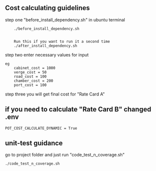 ## Cost calculating guidelines
step one "before_install_dependency.sh" in ubuntu terminal
```
    ./before_install_dependency.sh

    
    Run this if you want to run it a second time
    ./after_install_dependency.sh

```

step two enter necessary values for input

```
eg
    cabinet_cost = 1000
    verge_cost = 50
    road_cost = 100
    chamber_cost = 200
    port_cost = 100
```
step three you will get final cost for "Rate Card A"

## if you need to calculate "Rate Card B" changed .env
```
POT_COST_CALCULATE_DYNAMIC = True
```
## unit-test guidance
go to project folder and just run "code_test_n_coverage.sh"
```
./code_test_n_coverage.sh

